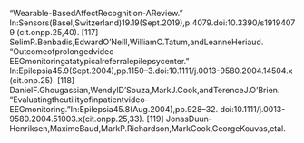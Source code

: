 “Wearable-BasedAffectRecognition-AReview.”
In:Sensors(Basel,Switzerland)19.19(Sept.2019),p.4079.doi:10.3390/s19194079
(cit.onpp.25,40).
[117] SelimR.Benbadis,EdwardO’Neill,WilliamO.Tatum,andLeanneHeriaud.
“Outcomeofprolongedvideo-EEGmonitoringatatypicalreferralepilepsycenter.”
In:Epilepsia45.9(Sept.2004),pp.1150–3.doi:10.1111/j.0013-9580.2004.14504.x
(cit.onp.25).
[118] DanielF.Ghougassian,WendylD’Souza,MarkJ.Cook,andTerenceJ.O’Brien.
“Evaluatingtheutilityofinpatientvideo-EEGmonitoring.”In:Epilepsia45.8(Aug.2004),pp.928–32.
doi:10.1111/j.0013-9580.2004.51003.x(cit.onpp.25,33).
[119] JonasDuun-Henriksen,MaximeBaud,MarkP.Richardson,MarkCook,GeorgeKouvas,etal.